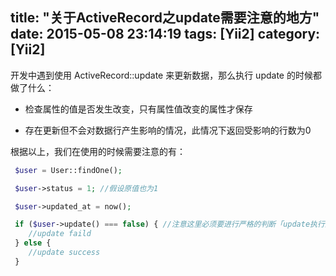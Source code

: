 title: "关于ActiveRecord之update需要注意的地方"
date: 2015-05-08 23:14:19
tags: [Yii2]
category: [Yii2]
---

开发中遇到使用 ActiveRecord::update 来更新数据，那么执行 update 的时候都做了什么：

* 检查属性的值是否发生改变，只有属性值改变的属性才保存

* 存在更新但不会对数据行产生影响的情况，此情况下返回受影响的行数为0

根据以上，我们在使用的时候需要注意的有：

```php
 $user = User::findOne();

 $user->status = 1; //假设原值也为1

 $user->updated_at = now();

 if ($user->update() === false) { //注意这里必须要进行严格的判断「update执行返回的是受影响的行数」
 	//update faild
 } else {
 	//update success
 }

```